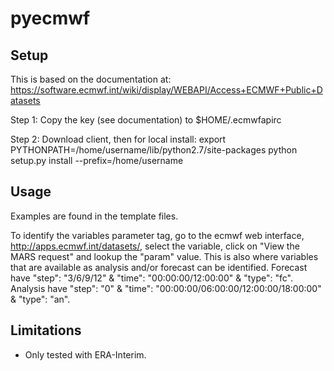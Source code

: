 # pyecmwf

## Setup

This is based on the documentation at:
https://software.ecmwf.int/wiki/display/WEBAPI/Access+ECMWF+Public+Datasets

Step 1: Copy the key (see documentation) to $HOME/.ecmwfapirc

Step 2: Download client, then for local install:
export PYTHONPATH=/home/username/lib/python2.7/site-packages
python setup.py install --prefix=/home/username

## Usage

Examples are found in the template files.

To identify the variables parameter tag, go to the ecmwf web interface,
http://apps.ecmwf.int/datasets/, select the variable, click on
"View the MARS request" and lookup the "param" value. This is also where
variables that are available as analysis and/or forecast can be identified.
Forecast have "step": "3/6/9/12" & "time": "00:00:00/12:00:00" & "type": "fc".
Analysis have "step": "0" & "time": "00:00:00/06:00:00/12:00:00/18:00:00" &
"type": "an".

## Limitations

- Only tested with ERA-Interim.
